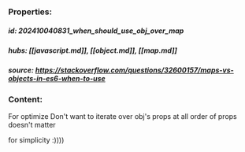 ### Properties:


##### id: 202410040831_when_should_use_obj_over_map
##### hubs: [[javascript.md]], [[object.md]], [[map.md]]
##### source: https://stackoverflow.com/questions/32600157/maps-vs-objects-in-es6-when-to-use


### Content:

For optimize 
Don't want to iterate over obj's props at all
order of props doesn't matter

for simplicity :))))